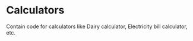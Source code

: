 # Calculators
Contain code for calculators like Dairy calculator, Electricity bill calculator, etc.
